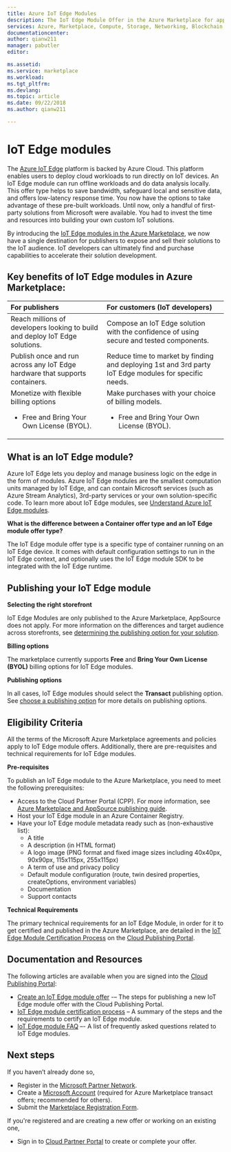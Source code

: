 ```yaml
---
title: Azure IoT Edge Modules 
description: The IoT Edge Module Offer in the Azure Marketplace for app and service publishers.
services: Azure, Marketplace, Compute, Storage, Networking, Blockchain, IoT Edge module offer
documentationcenter:
author: qianw211
manager: pabutler
editor:

ms.assetid: 
ms.service: marketplace
ms.workload: 
ms.tgt_pltfrm: 
ms.devlang: 
ms.topic: article
ms.date: 09/22/2018
ms.author: qianw211

---
```

# IoT Edge modules

The [Azure IoT Edge](https://azure.microsoft.com/services/iot-edge/) platform is backed by Azure Cloud.  This platform enables users to deploy cloud workloads to run directly on IoT devices.  An IoT Edge module can run offline workloads and do data analysis locally. This offer type helps to save bandwidth, safeguard local and sensitive data, and offers low-latency response time.  You now have the options to take advantage of these pre-built workloads. Until now, only a handful of first-party solutions from Microsoft were available.  You had to invest the time and resources into building your own custom IoT solutions.

By introducing the [IoT Edge modules in the Azure Marketplace](https://azuremarketplace.microsoft.com/marketplace/apps/category/internet-of-things?page=1), we now have a single destination for publishers to expose and sell their solutions to the IoT audience. IoT developers can ultimately find and purchase capabilities to accelerate their solution development.  

## Key benefits of IoT Edge modules in Azure Marketplace:

| **For publishers**    | **For customers (IoT developers)**  |
| :------------------- | :-------------------|
| Reach millions of developers looking to build and deploy IoT Edge solutions.  | Compose an IoT Edge solution with the confidence of using secure and tested components. |
| Publish once and run across any IoT Edge hardware that supports containers. | Reduce time to market by finding and deploying 1st and 3rd party IoT Edge modules for specific needs. |
| Monetize with flexible billing options <ul> <li> Free and Bring Your Own License (BYOL). </li> </ul> | Make purchases with your choice of billing models. <ul> <li> Free and Bring Your Own License (BYOL). </li> </ul> |

## What is an IoT Edge module?

Azure IoT Edge lets you deploy and manage business logic on the edge in the form of modules. Azure IoT Edge modules are the smallest computation units managed by IoT Edge, and can contain Microsoft services (such as Azure Stream Analytics), 3rd-party services or your own solution-specific code. To learn more about IoT Edge modules, see [Understand Azure IoT Edge modules](https://docs.microsoft.com/azure/iot-edge/iot-edge-modules).

**What is the difference between a Container offer type and an IoT Edge module offer type?**

The IoT Edge module offer type is a specific type of container running on an IoT Edge device. It comes with default configuration settings to run in the IoT Edge context, and optionally uses the IoT Edge module SDK to be integrated with the IoT Edge runtime.

## Publishing your IoT Edge module

**Selecting the right storefront**

IoT Edge Modules are only published to the Azure Marketplace, AppSource does not apply.  For more information on the differences and target audience across storefronts, see [determining the publishing option for your solution](https://docs.microsoft.com/azure/marketplace/determine-your-listing-type).
 
**Billing options**

The marketplace currently supports **Free** and **Bring Your Own License (BYOL)** billing options for IoT Edge modules.
 
**Publishing options**

In all cases, IoT Edge modules should select the **Transact** publishing option.  See [choose a publishing option](https://docs.microsoft.com/azure/marketplace/determine-your-listing-type) for more details on publishing options.  

## Eligibility Criteria

All the terms of the Microsoft Azure Marketplace agreements and policies apply to IoT Edge module offers.  Additionally, there are pre-requisites and technical requirements for IoT Edge modules.  

**Pre-requisites**

To publish an IoT Edge module to the Azure Marketplace, you need to meet the following prerequisites:

- Access to the Cloud Partner Portal (CPP). For more information, see [Azure Marketplace and AppSource publishing guide](https://docs.microsoft.com/azure/marketplace/marketplace-publishers-guide).
- Host your IoT Edge module in an Azure Container Registry. 
- Have your IoT Edge module metadata ready such as (non-exhaustive list): 
    - A title
    - A description (in HTML format)
    - A logo image (PNG format and fixed image sizes including 40x40px, 90x90px, 115x115px, 255x115px)
    - A term of use and privacy policy
    - Default module configuration (route, twin desired properties, createOptions, environment variables)
    - Documentation
    - Support contacts

**Technical Requirements**

The primary technical requirements for an IoT Edge Module, in order for it to get certified and published in the Azure Marketplace, are detailed in the [IoT Edge Module Certification Process](https://cloudpartner.azure.com/#documentation/iot-edge-module-certification-process) on the [Cloud Publishing Portal](https://cloudpartner.azure.com/).  

## Documentation and Resources

The following articles are available when you are signed into the [Cloud Publishing Portal](https://cloudpartner.azure.com/):

- [Create an IoT Edge module offer](https://cloudpartner.azure.com/#documentation/create-iot-edge-module-offer) -– The steps for publishing a new IoT Edge module offer with the Cloud Publishing Portal.
- [IoT Edge module certification process](https://cloudpartner.azure.com/#documentation/iot-edge-module-certification-process) – A summary of the steps and the requirements to certify an IoT Edge module.
- [IoT Edge module FAQ](https://cloudpartner.azure.com/#documentation/iot-edge-module-faq) –- A list of frequently asked questions related to IoT Edge modules.

## Next steps

If you haven’t already done so,

- Register in the [Microsoft Partner Network](https://partner.microsoft.com/membership).
- Create a [Microsoft Account](https://account.microsoft.com/account/) (required for Azure Marketplace transact offers; recommended for others).
- Submit the [Marketplace Registration Form](https://azuremarketplace.microsoft.com/sell/signup).

If you're registered and are creating a new offer or working on an existing one,

- Sign in to [Cloud Partner Portal](https://cloudpartner.azure.com/) to create or complete your offer.

